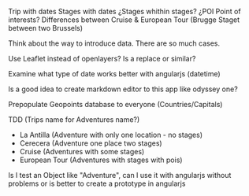 Trip with dates
Stages with dates
¿Stages whithin stages? ¿POI Point of interests?
Differences between Cruise & European Tour (Brugge Staget between two Brussels)

Think about the way to introduce data. There are so much cases.

Use Leaflet instead of openlayers? Is a replace or similar?

Examine what type of date works better with angularjs (datetime)

Is a good idea to create markdown editor to this app like odyssey one?

Prepopulate Geopoints database to everyone (Countries/Capitals)

TDD (Trips name for  Adventures name?)
- La Antilla (Adventure with only one location - no stages)
- Cerecera (Adventure one place two stages)
- Cruise (Adventures with some stages)
- European Tour (Adventures with stages with pois)

Is I test an Object like "Adventure", can I use it with angularjs without problems or is better to create a prototype in angularjs

